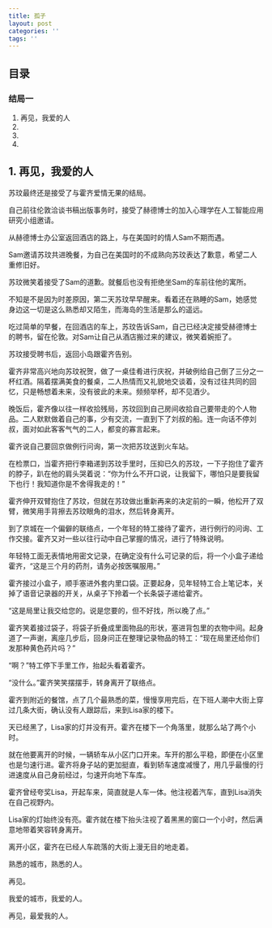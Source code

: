 ```yaml
---
title: 孤子
layout: post
categories: ''
tags: ''
---
```

## 目录
### 结局一
1. 再见，我爱的人
2. 
3. 
4. 


## 1. 再见，我爱的人
苏玟最终还是接受了与霍齐爱情无果的结局。

自己前往伦敦洽谈书稿出版事务时，接受了赫德博士的加入心理学在人工智能应用研究小组邀请。

从赫德博士办公室返回酒店的路上，与在美国时的情人Sam不期而遇。

Sam邀请苏玟共进晚餐，为自己在美国时的不成熟向苏玟表达了歉意，希望二人重修旧好。

苏玟微笑着接受了Sam的道歉。就餐后也没有拒绝坐Sam的车前往他的寓所。

不知是不是因为时差原因，第二天苏玟早早醒来。看着还在熟睡的Sam，她感觉身边这一切是这么熟悉却又陌生，而海岛的生活是那么的遥远。

吃过简单的早餐，在回酒店的车上，苏玟告诉Sam，自己已经决定接受赫德博士的聘书，留在伦敦。对Sam让自己从酒店搬过来的建议，微笑着婉拒了。

苏玟接受聘书后，返回小岛跟霍齐告别。

霍齐非常高兴地向苏玟祝贺，做了一桌佳肴进行庆祝，并破例给自己倒了三分之一杯红酒。隔着摆满美食的餐桌，二人热情而又礼貌地交谈着，没有过往共同的回忆，只是畅想着未来，没有彼此的未来。频频举杯，却不见酒少。

晚饭后，霍齐像以往一样收拾残局，苏玟回到自己房间收拾自己要带走的个人物品。二人默默做着自己的事，少有交流，一直到下了刘叔的船。连一向话不停刘叔，面对如此客客气气的二人，都变的寡言起来。

霍齐说自己要回京做例行问询，第一次把苏玟送到火车站。

在检票口，当霍齐把行李箱递到苏玟手里时，压抑已久的苏玟，一下子抱住了霍齐的脖子，趴在他的肩头哭着说：“你为什么不开口说，让我留下，哪怕只是要我留下也行！我知道你是不舍得我走的！”

霍齐伸开双臂抱住了苏玟，但就在苏玟做出重新再来的决定前的一瞬，他松开了双臂，微笑用手背擦去苏玟眼角的泪水，然后转身离开。

到了京城在一个偏僻的联络点，一个年轻的特工接待了霍齐，进行例行的问询、工作交接。霍齐又对一些以往行动中自己掌握的情况，进行了特殊说明。

年轻特工面无表情地用密文记录，在确定没有什么可记录的后，将一个小盒子递给霍齐，“这是三个月的药剂，请务必按医嘱服用。”

霍齐接过小盒子，顺手塞进外套内里口袋。正要起身，见年轻特工合上笔记本，关掉了语音记录器的开关，从桌子下拎着一个长条袋子递给霍齐。

“这是局里让我交给您的。说是您要的，但不好找，所以晚了点。”

霍齐笑着接过袋子，将袋子折叠成里面物品的形状，塞进背包里的衣物中间。起身道了一声谢，离座几步后，回身问正在整理记录物品的特工：“现在局里还给你们发那种黄色药片吗？”

“啊？”特工停下手里工作，抬起头看着霍齐。

“没什么。”霍齐笑笑摆摆手，转身离开了联络点。


霍齐到附近的餐馆，点了几个最熟悉的菜，慢慢享用完后，在下班人潮中大街上穿过几条大街，确认没有人跟踪后，来到Lisa家的楼下。

天已经黑了，Lisa家的灯并没有开。霍齐在楼下一个角落里，就那么站了两个小时。

就在他要离开的时候，一辆轿车从小区门口开来。车开的那么平稳，即便在小区里也是匀速行进。霍齐将身子站的更加挺直，看到轿车速度减慢了，用几乎最慢的行进速度从自己身前经过，匀速开向地下车库。

霍齐曾经夸奖Lisa，开起车来，简直就是人车一体。他注视着汽车，直到Lisa消失在自己视野内。

Lisa家的灯始终没有亮。霍齐就在楼下抬头注视了着黑黑的窗口一个小时，然后满意地带着笑容转身离开。

离开小区，霍齐在已经人车疏落的大街上漫无目的地走着。

熟悉的城市，熟悉的人。

再见。

我爱的城市，我爱的人。

再见，最爱我的人。